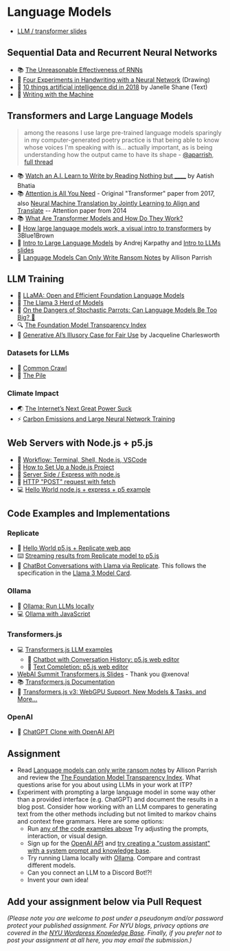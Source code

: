 # Language Models

- [LLM / transformer slides](https://docs.google.com/presentation/d/1uGS4w_UumzQAoq03S-sc9Nn7_hBaRNbQJf1G2SNXooU/edit?usp=sharing)

## Sequential Data and Recurrent Neural Networks

- 📚 [The Unreasonable Effectiveness of RNNs](http://karpathy.github.io/2015/05/21/rnn-effectiveness/)
- 🎨 [Four Experiments in Handwriting with a Neural Network](https://distill.pub/2016/handwriting/) (Drawing)
- 📖 [10 things artificial intelligence did in 2018](http://aiweirdness.com/post/181621835642/10-things-artificial-intelligence-did-in-2018) by Janelle Shane (Text)
- 📖 [Writing with the Machine](https://www.robinsloan.com/notes/writing-with-the-machine/)

## Transformers and Large Language Models

> among the reasons I use large pre-trained language models sparingly in my computer-generated poetry practice is that being able to know whose voices I'm speaking with is... actually important, as is being understanding how the output came to have its shape - [@aparrish](https://twitter.com/aparrish/), [full thread](https://twitter.com/aparrish/status/1286808606466244608)

- 📚 [Watch an A.I. Learn to Write by Reading Nothing but **\_\_\_\_**](https://www.nytimes.com/interactive/2023/04/26/upshot/gpt-from-scratch.html) by Aatish Bhatia
- 📚 [Attention is All You Need](https://arxiv.org/abs/1706.03762) - Original "Transformer" paper from 2017, also [Neural Machine Translation by Jointly Learning to Align and Translate](https://arxiv.org/abs/1409.0473) -- Attention paper from 2014
- 📚 [What Are Transformer Models and How Do They Work?](https://cohere.com/llmu/what-are-transformer-models)
- 🎥 [How large language models work, a visual intro to transformers](https://youtu.be/wjZofJX0v4M) by 3Blue1Brown
- 🎥 [Intro to Large Language Models](https://youtu.be/zjkBMFhNj_g) by Andrej Karpathy and [Intro to LLMs slides](https://drive.google.com/file/d/1pxx_ZI7O-Nwl7ZLNk5hI3WzAsTLwvNU7/view)
- 📖 [Language Models Can Only Write Ransom Notes](https://posts.decontextualize.com/language-models-ransom-notes/) by Allison Parrish

## LLM Training

- 🦙 [LLaMA: Open and Efficient Foundation Language Models](https://arxiv.org/pdf/2302.13971.pdf)
- 🦙 [The Llama 3 Herd of Models](https://arxiv.org/pdf/2407.21783)
- 🦜 [On the Dangers of Stochastic Parrots: Can Language Models Be Too Big? 🦜](https://dl.acm.org/doi/10.1145/3442188.3445922)
- 🔍 [The Foundation Model Transparency Index](https://crfm.stanford.edu/fmti/May-2024/index.html)
- 📖 [Generative AI’s Illusory Case for Fair Use](https://papers.ssrn.com/sol3/papers.cfm?abstract_id=4924997) by Jacqueline Charlesworth

### Datasets for LLMs

- 🔢 [Common Crawl](https://commoncrawl.org/)
- 🔢 [The Pile](https://pile.eleuther.ai/)

### Climate Impact

- 🌏 [The Internet’s Next Great Power Suck](https://www.theatlantic.com/technology/archive/2023/08/ai-carbon-emissions-data-centers/675094/)
- ⚡️ [Carbon Emissions and Large Neural Network Training ](https://arxiv.org/ftp/arxiv/papers/2104/2104.10350.pdf)

## Web Servers with Node.js + p5.js

- 🎥 [Workflow: Terminal, Shell, Node.js, VSCode](https://thecodingtrain.com/tracks/discord-bots/discord/2023-workflow)
- 🎥 [How to Set Up a Node.js Project](https://thecodingtrain.com/tracks/discord-bots/discord/setup-node-project)
- 🎥 [Server Side / Express with node.js](https://thecodingtrain.com/tracks/data-and-apis-in-javascript/data/2-data-selfie-app/1-server-side-with-node-js)
- 🎥 [HTTP "POST" request with fetch](https://thecodingtrain.com/tracks/data-and-apis-in-javascript/data/2-data-selfie-app/3-http-post-request)
- 💻 [Hello World node.js + express + p5 example](https://github.com/Programming-from-A-to-Z/Simple-Express-p5.js)

## Code Examples and Implementations

### Replicate

- 🎨 [Hello World p5.js + Replicate web app](https://github.com/Programming-from-A-to-Z/Replicate-p5js)
- ⌨️ [Streaming results from Replicate model to p5.js](https://github.com/Programming-from-A-to-Z/Replicate-p5js-stream)
- 💬 [ChatBot Conversations with Llama via Replicate](https://github.com/Programming-from-A-to-Z/llama-chatbot-replicate). This follows the specification in the [Llama 3 Model Card](https://www.llama.com/docs/model-cards-and-prompt-formats/meta-llama-3/).

### Ollama

- 🦙 [Ollama: Run LLMs locally](https://ollama.ai/)
- 💻 [Ollama with JavaScript](https://github.com/Programming-from-A-to-Z/Ollama-Examples)

### Transformers.js

- 💻 [Transformers.js LLM examples](https://github.com/Programming-from-A-to-Z/transformers-js-examples)
  - 🌸 [Chatbot with Conversation History: p5.js web editor](https://editor.p5js.org/ima_ml/sketches/oGE7UEmwh)
  - 🌸 [Text Completion: p5.js web editor](https://editor.p5js.org/ima_ml/sketches/e9PFp5BkJ)
- [WebAI Summit Transformers.js Slides](https://docs.google.com/presentation/d/1FTKmN9ZWyrBjQyp6-osPyvLzKiXqjqCSZvb0-FIqme0/edit?usp=sharing) - Thank you @xenova!
- 📚 [Transformers.js Documentation](https://huggingface.co/docs/transformers.js/)
- 📰 [Transformers.js v3: WebGPU Support, New Models & Tasks, and More…](https://huggingface.co/blog/transformersjs-v3)

### OpenAI

- 💬 [ChatGPT Clone with OpenAI API](https://github.com/Programming-from-A-to-Z/ChatGPT-clone)

## Assignment

- Read [Language models can only write ransom notes](https://posts.decontextualize.com/language-models-ransom-notes/) by Allison Parrish and review the [The Foundation Model Transparency Index](https://crfm.stanford.edu/fmti/May-2024/index.html). What questions arise for you about using LLMs in your work at ITP?
- Experiment with prompting a large language model in some way other than a provided interface (e.g. ChatGPT) and document the results in a blog post. Consider how working with an LLM compares to generating text from the other methods including but not limited to markov chains and context free grammars. Here are some options:
  - Run [any of the code examples above](#code-examples-and-implementations) Try adjusting the prompts, interaction, or visual design.
  - Sign up for the [OpenAI API](https://openai.com/blog/openai-api) and [try creating a "custom assistant" with a system prompt and knowledge base](https://platform.openai.com/assistants).
  - Try running Llama locally with [Ollama](https://ollama.ai/). Compare and contrast different models.
  - Can you connect an LLM to a Discord Bot!?!
  - Invent your own idea!

## Add your assignment below via Pull Request

_(Please note you are welcome to post under a pseudonym and/or password protect your published assignment. For NYU blogs, privacy options are covered in the [NYU Wordpress Knowledge Base](https://wp.nyu.edu/knowledge/). Finally, if you prefer not to post your assignment at all here, you may email the submission.)_
